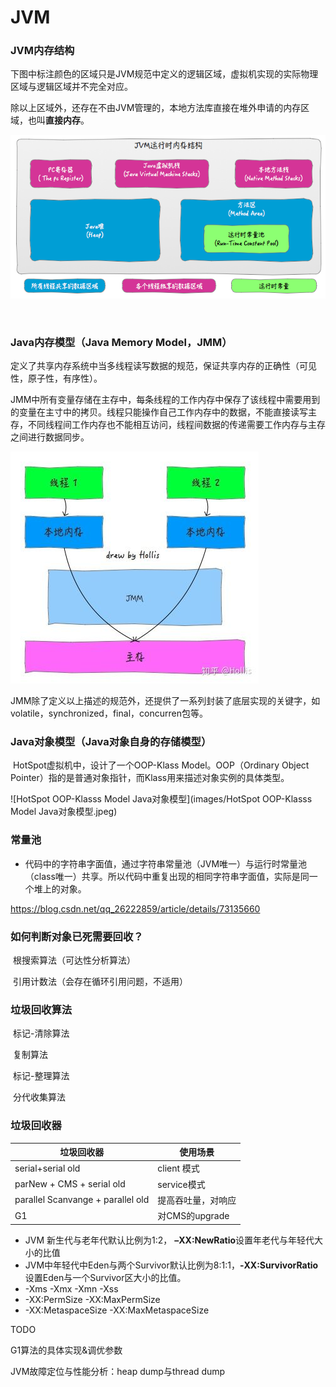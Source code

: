 # JVM

### JVM内存结构

​	下图中标注颜色的区域只是JVM规范中定义的逻辑区域，虚拟机实现的实际物理区域与逻辑区域并不完全对应。

​	除以上区域外，还存在不由JVM管理的，本地方法库直接在堆外申请的内存区域，也叫**直接内存**。

![JVM内存结构](images/JVM内存结构.png)

​	

### Java内存模型（Java Memory Model，JMM）

​	定义了共享内存系统中当多线程读写数据的规范，保证共享内存的正确性（可见性，原子性，有序性）。

​	JMM中所有变量存储在主存中，每条线程的工作内存中保存了该线程中需要用到的变量在主寸中的拷贝。线程只能操作自己工作内存中的数据，不能直接读写主存，不同线程间工作内存也不能相互访问，线程间数据的传递需要工作内存与主存之间进行数据同步。

![JMM](images/JMM.jpg)

​	JMM除了定义以上描述的规范外，还提供了一系列封装了底层实现的关键字，如volatile，synchronized，final，concurren包等。



### Java对象模型（Java对象自身的存储模型）

​	HotSpot虚拟机中，设计了一个OOP-Klass Model。OOP（Ordinary Object Pointer）指的是普通对象指针，而Klass用来描述对象实例的具体类型。

![HotSpot OOP-Klasss Model Java对象模型](images/HotSpot OOP-Klasss Model Java对象模型.jpeg)



### 常量池

* 代码中的字符串字面值，通过字符串常量池（JVM唯一）与运行时常量池（class唯一）共享。所以代码中重复出现的相同字符串字面值，实际是同一个堆上的对象。

https://blog.csdn.net/qq_26222859/article/details/73135660



### 如何判断对象已死需要回收？

​	根搜索算法（可达性分析算法）

​	引用计数法（会存在循环引用问题，不适用）



### 垃圾回收算法

​	标记-清除算法

​	复制算法

​	标记-整理算法

​	分代收集算法



### 垃圾回收器

| 垃圾回收器                        | 使用场景           |
| --------------------------------- | ------------------ |
| serial+serial old                 | client 模式        |
| parNew + CMS + serial old         | service模式        |
| parallel Scanvange + parallel old | 提高吞吐量，对响应 |
| G1                                | 对CMS的upgrade     |



* JVM 新生代与老年代默认比例为1:2， **–XX:NewRatio**设置年老代与年轻代大小的比值
* JVM中年轻代中Eden与两个Survivor默认比例为8:1:1，**-XX:SurvivorRatio**设置Eden与一个Survivor区大小的比值。
* -Xms -Xmx -Xmn -Xss 
* -XX:PermSize -XX:MaxPermSize 
* -XX:MetaspaceSize -XX:MaxMetaspaceSize

TODO

G1算法的具体实现&调优参数

JVM故障定位与性能分析：heap dump与thread dump